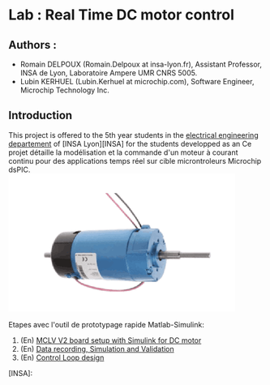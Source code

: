# Lab : Real Time DC motor control

## Authors : 
- Romain DELPOUX (Romain.Delpoux at insa-lyon.fr), Assistant Professor, INSA de Lyon, Laboratoire Ampere UMR CNRS 5005.
- Lubin KERHUEL (Lubin.Kerhuel at microchip.com), Software Engineer, Microchip Technology Inc.

## Introduction
This project is offered to the 5th year students in the [electrical engineering departement][GE] of [INSA Lyon][INSA] for the  students  developped as an 
Ce projet détaille la modélisation et la commande d'un moteur à courant continu 
pour des applications temps réel sur cible microntroleurs Microchip dsPIC.  
![fig:MotorPravalux]


Etapes avec l'outil de prototypage rapide Matlab-Simulink:

1. (En) [MCLV V2 board setup with Simulink for DC motor][Hardware_setup]
1. (En) [Data recording, Simulation and Validation][DataLog_And_Simulation]
1. (En) [Control Loop design][Control_Loop]


















[GE]: www.insa-lyon.fr
[INSA]:

[Hardware_setup]: ./Experimentations/01_Hardware_setup/ "Simulink Model, picgui script to visualise data"
[DataLog_And_Simulation]: ./Experimentations/05_Log_Model_And_Simulation/ "Log data and reuse in simulation"
[Control_Loop]: ./Experimentations/10_Control_Loop/ "Control loop"


[fig:MotorPravalux]: ./Experimentations/05_Log_Model_And_Simulation/MotorPravalux.png "Motor Pravalux"
